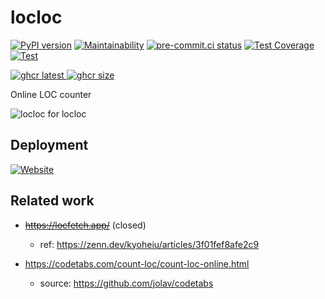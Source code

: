 # locloc

[![PyPI version]](https://badge.fury.io/py/locloc)
[![Maintainability]](https://codeclimate.com/github/eggplants/locloc/maintainability)
[![pre-commit.ci status]](https://results.pre-commit.ci/latest/github/eggplants/locloc/master)
[![Test Coverage]](https://codeclimate.com/github/eggplants/locloc/test_coverage)
[![Test]](https://github.com/eggplants/locloc/actions/workflows/test.yml)

[![ghcr latest] ![ghcr size]](https://github.com/eggplants/locloc/pkgs/container/locloc)

[PyPI version]: https://badge.fury.io/py/locloc.svg
[Maintainability]: https://api.codeclimate.com/v1/badges/2a065d7fbf4b174b0f94/maintainability
[pre-commit.ci status]: https://results.pre-commit.ci/badge/github/eggplants/locloc/master.svg
[Test Coverage]: https://api.codeclimate.com/v1/badges/2a065d7fbf4b174b0f94/test_coverage
[Test]: https://github.com/eggplants/locloc/actions/workflows/test.yml/badge.svg
[ghcr latest]: https://ghcr-badge.deta.dev/eggplants/locloc/latest_tag?trim=major&label=latest
[ghcr size]: https://ghcr-badge.deta.dev/eggplants/locloc/size

Online LOC counter

![locloc for locloc](https://locloc.onrender.com/svg?url=https%3A%2F%2Fgithub.com%2Feggplants%2Flocloc)

## Deployment

[![Website]](https://locloc.onrender.com)

[Website]: https://img.shields.io/website?label=locloc.onrender.com&url=https%3A%2F%2Flocloc.onrender.com

## Related work

- <s><https://locfetch.app/></s> (closed)

  - ref: <https://zenn.dev/kyoheiu/articles/3f01fef8afe2c9>

- <https://codetabs.com/count-loc/count-loc-online.html>
  - source: <https://github.com/jolav/codetabs>
